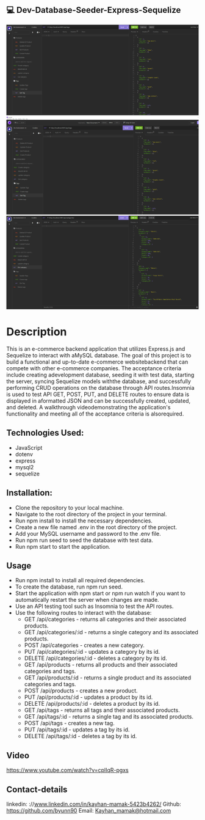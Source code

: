 ## 💻 Dev-Database-Seeder-Express-Sequelize

![alt text](<./Assets/Screenshot%20(58).png>)
![alt text](<./Assets/Screenshot%20(59).png>)
![alt text](<./Assets/Screenshot%20(60).png>)

# Description

This is an e-commerce backend application that utilizes Express.js and Sequelize to interact with aMySQL database. The goal of this project is to build a functional and up-to-date e-commerce websitebackend that can compete with other e-commerce companies. The acceptance criteria include creating adevelopment database, seeding it with test data, starting the server, syncing Sequelize models withthe database, and successfully performing CRUD operations on the database through API routes.Insomnia is used to test API GET, POST, PUT, and DELETE routes to ensure data is displayed in aformatted JSON and can be successfully created, updated, and deleted. A walkthrough videodemonstrating the application's functionality and meeting all of the acceptance criteria is alsorequired.

## Technologies Used:

- JavaScript
- dotenv
- express
- mysql2
- sequelize

## Installation:

- Clone the repository to your local machine.
- Navigate to the root directory of the project in your terminal.
- Run npm install to install the necessary dependencies.
- Create a new file named .env in the root directory of the project.
- Add your MySQL username and password to the .env file.
- Run npm run seed to seed the database with test data.
- Run npm start to start the application.

## Usage

- Run npm install to install all required dependencies.
- To create the database, run npm run seed.
- Start the application with npm start or npm run watch if you want to automatically restart the server when changes are made.
- Use an API testing tool such as Insomnia to test the API routes.
- Use the following routes to interact with the database:
  - GET /api/categories - returns all categories and their associated products.
  - GET /api/categories/:id - returns a single category and its associated products.
  - POST /api/categories - creates a new category.
  - PUT /api/categories/:id - updates a category by its id.
  - DELETE /api/categories/:id - deletes a category by its id.
  - GET /api/products - returns all products and their associated categories and tags.
  - GET /api/products/:id - returns a single product and its associated categories and tags.
  - POST /api/products - creates a new product.
  - PUT /api/products/:id - updates a product by its id.
  - DELETE /api/products/:id - deletes a product by its id.
  - GET /api/tags - returns all tags and their associated products.
  - GET /api/tags/:id - returns a single tag and its associated products.
  - POST /api/tags - creates a new tag.
  - PUT /api/tags/:id - updates a tag by its id.
  - DELETE /api/tags/:id - deletes a tag by its id.

## Video

https://www.youtube.com/watch?v=cplIqR-pgxs

## Contact-details

linkedin: ://www.linkedin.com/in/kayhan-mamak-5423b4262/
Github: https://github.com/byunn90
Email: Kayhan_mamak@hotmail.com
